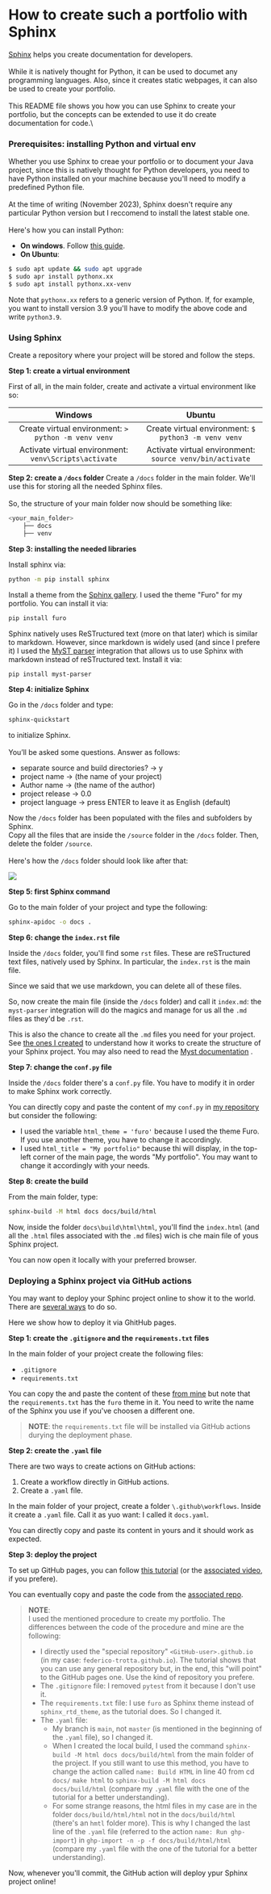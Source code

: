 # How to create such a portfolio with Sphinx
[Sphinx](https://www.sphinx-doc.org/en/master/) helps you create documentation for developers.\
\
While it is natively thought for Python, it can be used to documet any programming languages. Also, since it creates static webpages, it can also be used to create your portfolio.\
\
This README file shows you how you can use Sphinx to create your portfolio, but the concepts can be extended to use it do create documentation for code.\

### Prerequisites: installing Python and virtual env
Whether you use Sphinx to creae your portfolio or to document your Java project, since this is natively thought for Python developers, you need to have Python installed on your machine because you'll need to modify a predefined Python file.\
\
At the time of writing (November 2023), Sphinx doesn't require any particular Python version but I reccomend to install the latest stable one.\
\
Here's how you can install Python:
- **On windows**. Follow [this guide](https://phoenixnap.com/kb/how-to-install-python-3-windows).
- **On Ubuntu**:

```bash
$ sudo apt update && sudo apt upgrade
$ sudo apr install pythonx.xx
$ sudo apt install pythonx.xx-venv
```

Note that `pythonx.xx` refers to a generic version of Python. If, for example, you want to install version 3.9 you'll have to modify the above code and write `python3.9`.

### Using Sphinx
Create a repository where your project will be stored and follow the steps.


**Step 1: create a virtual environment**

First of all, in the main folder, create and activate a virtual environment like so:

|   **Windows**                                          | **Ubuntu**                                                |
| :------:                                               | :-----------------------------------------------------:   |
| Create virtual environment: `> python -m venv venv`    | Create virtual environment: `$ python3 -m venv venv`      |
| Activate  virtual environment: `venv\Scripts\activate` | Activate  virtual environment: `source venv/bin/activate` |


**Step 2: create a `/docs` folder**
Create a `/docs` folder in the main folder. We'll use this for storing all the needed Sphinx files.\
\
So, the structure of your main folder now should be something like:

```bash
<your_main_folder>
    ├── docs
    ├── venv 
```


**Step 3: installing the needed libraries**

Install sphinx via:

```bash
python -m pip install sphinx
```

Install a theme from the [Sphinx gallery](https://sphinx-themes.org/). I used the theme "Furo" for my portfolio. You can install it via:

```bash
pip install furo
```

Sphinx natively uses ReSTructured text (more on that later) which is similar to markdown. However, since markdown is widely used (and since I prefere it) I used the [MyST parser](https://myst-parser.readthedocs.io/en/latest/) integration that allows us to use Sphinx with markdown instead of reSTructured text. Install it via:

```bash
pip install myst-parser
```

**Step 4: initialize Sphinx**

Go in the `/docs` folder and type:

```bash
sphinx-quickstart
```

to initialize Sphinx.\
\
You’ll be asked some questions. Answer as follows:
- separate source and build directories? → y
- project name → (the name of your project)
- Author name → (the name of the author)
- project release → 0.0
- project language → press ENTER to leave it as English (default)

Now the `/docs` folder has been populated with the files and subfolders by Sphinx.\
Copy all the files that are inside the `/source` folder in the `/docs` folder. Then, delete the folder `/source`.\
\
Here's how the `/docs` folder should look like after that:

![](images_for_readme/docs.png)


**Step 5: first Sphinx command**

Go to the main folder of your  project and type the following:

```bash
sphinx-apidoc -o docs .
```

**Step 6: change the `index.rst` file**

Inside the `/docs` folder, you'll find some `rst` files. These are reSTructured text files, natively used by Sphinx. In particular, the `index.rst` is the main file.

Since we said that we use markdown, you can delete all of these files.

So, now create the main file (inside the `/docs` folder) and call it `index.md`: the `myst-parser` integration will do the magics and manage for us all the `.md` files as they'd be `.rst`.

This is also the chance to create all the `.md` files you need for your project. See [the ones I created](https://github.com/federico-trotta/federico-trotta.github.io/tree/main/docs) to understand how it works to create the structure of your Sphinx project. You may also need to read the [Myst documentation](https://myst-parser.readthedocs.io/en/latest/) .


**Step 7: change the `conf.py` file**

Inside the `/docs` folder there's a `conf.py` file. You have to modify it in order to make Sphinx work correctly.

You can directly copy and paste the content of my `conf.py` in [my repository](https://github.com/federico-trotta/federico-trotta.github.io/blob/main/docs/conf.py) but consider the following:
- I used the variable `html_theme = 'furo'` because I used the theme Furo. If you use another theme, you have to change it accordingly.
- I used `html_title = "My portfolio"` because thi will display, in the top-left corner of the main page, the words "My portfolio". You may want to change it accordingly with your needs.


**Step 8: create the build**

From the main folder, type:

```bash
sphinx-build -M html docs docs/build/html
```

Now, inside the folder `docs\build\html\html`, you'll find the `index.html` (and all the `.html` files associated with the `.md` files) wich is che main file of yous Sphinx project.

You can now open it locally with your preferred browser.

### Deploying a Sphinx project via GitHub actions
You may want to deploy your Sphinc project online to show it to the world. There are [several ways](https://www.sphinx-doc.org/en/master/tutorial/deploying.html) to do so.

Here we show how to deploy it via GhitHub pages.

**Step 1: create the `.gitignore` and the `requirements.txt` files**

In the main folder of your project create the following files:
- `.gitignore`
- `requirements.txt`

You can copy the and paste the content of these [from mine](https://github.com/federico-trotta/federico-trotta.github.io/tree/main) but note that the `requirements.txt` has the `furo` theme in it. You need to write the name of the Sphinx you use if you've choosen a different one.

>**NOTE**: the `requirements.txt` file will be installed via GitHub actions durying the deployment phase.

**Step 2: create the `.yaml` file**

There are two ways to create actions on GitHub actions:
1. Create a workflow directly in GitHub actions.
2. Create a `.yaml` file.

In the main folder of your project, create a folder `\.github\workflows`. Inside it create a `.yaml` file. Call it as yuo want: I called it `docs.yaml`.

You can directly copy and paste its content in yours and it should work as expected.

**Step 3: deploy the project**

To set up GitHub pages, you can follow [this tutorial](https://redandgreen.co.uk/sphinx-to-github-pages-via-github-actions/) (or the [associated video](https://www.youtube.com/watch?v=bjUkCCn2VoU), if you prefere).

You can eventually copy and paste the code from the [associated repo](https://github.com/RGGH/jubilant-lamp/tree/master).

>**NOTE**:\
> I used the mentioned procedure to create my portfolio. The differences between the code of the procedure and mine are the following:
> - I directly used the "special repository" `<GitHub-user>.github.io` (in my case: `federico-trotta.github.io`). The tutorial shows that you can use any general repository but, in the end, this "will point" to the GitHub pages one. Use the kind of repository you prefere.
> - The `.gitignore` file: I removed `pytest` from it because I don't use it.
> - The `requirements.txt` file: I use `furo` as Sphinx theme instead of `sphinx_rtd_theme`, as the tutorial does. So I changed it.
> - The `.yaml` file:
>   - My branch is `main`, not `master` (is mentioned in the beginning of the `.yaml` file), so I changed it.
>   - When I created the local build, I used the command `sphinx-build -M html docs docs/build/html` from the main folder of the project. If you still want to use this method, you have to change the action called `name: Build HTML` in line 40 from cd `docs/` `make html` to `sphinx-build -M html docs docs/build/html` (compare my `.yaml` file with the one of the tutorial for a better understanding).
>   - For some strange reasons, the html files in my case are in the folder `docs/build/html/html` not in the `docs/build/html` (there's an `hmtl` folder more). This is why I changed the last line of the `.yaml` file (referred to the action `name: Run ghp-import`) in `ghp-import -n -p -f docs/build/html/html` (compare my `.yaml` file with the one of the tutorial for a better understanding).

Now, whenever you'll commit, the GitHub action will deploy ypur Sphinx project online!
